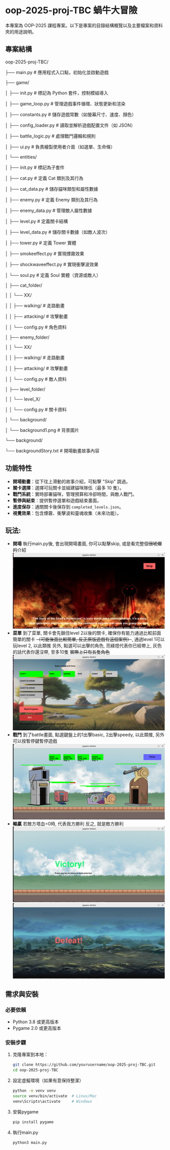 # oop-2025-proj-TBC  蝸牛大冒險

本專案為 OOP-2025 課程專案。以下是專案的目錄結構概覽以及主要檔案和資料夾的用途說明。

## 專案結構
oop-2025-proj-TBC/

├── main.py              # 應用程式入口點，初始化並啟動遊戲

├── game/

│   ├── init.py      # 標記為 Python 套件，控制模組導入

│   ├── game_loop.py     # 管理遊戲事件循環、狀態更新和渲染

│   ├── constants.py     # 儲存遊戲常數（如螢幕尺寸、速度、顏色）

│   ├── config_loader.py # 讀取並解析遊戲配置文件（如 JSON）

│   ├── battle_logic.py  # 處理戰鬥邏輯和規則

│   ├── ui.py            # 負責繪製使用者介面（如選單、生命條）

│   └── entities/

│       ├── init.py  # 標記為子套件

│       ├── cat.py       # 定義 Cat 類別及其行為

│       ├── cat_data.py  # 儲存貓咪類型和屬性數據

│       ├── enemy.py     # 定義 Enemy 類別及其行為

│       ├── enemy_data.py # 管理敵人屬性數據

│       ├── level.py     # 定義關卡結構

│       ├── level_data.py # 儲存關卡數據（如敵人波次）

│       ├── tower.py     # 定義 Tower 實體

│       ├── smokeeffect.py # 實現煙霧效果

│       ├── shockwaveeffect.py # 實現衝擊波效果

│       └── soul.py      # 定義 Soul 實體（資源或敵人）

│   ├── cat_folder/

│   │   └── XX/

│   │       ├── walking/ # 走路動畫

│   │       ├── attacking/ # 攻擊動畫

│   │       └── config.py # 角色資料

│   ├── enemy_folder/

│   │   └── XX/

│   │       ├── walking/ # 走路動畫

│   │       ├── attacking/ # 攻擊動畫

│   │       └── config.py # 敵人資料

│   ├── level_folder/

│   │   └── level_X/

│   │       └── config.py # 關卡資料

│   └── background/

│       └── background1.png # 背景圖片

└── background/

└── backgroundStory.txt # 開場動畫故事內容

## 功能特性
- **開場動畫**：從下往上滑動的故事介紹，可點擊 "Skip" 跳過。
- **關卡選擇**：選擇可玩關卡並組建貓咪隊伍（最多 10 隻）。
- **戰鬥系統**：實時部署貓咪，管理預算和冷卻時間，與敵人戰鬥。
- **暫停與結束**：提供暫停選單和遊戲結束畫面。
- **進度保存**：通關關卡後保存到 `completed_levels.json`。
- **視覺效果**：包含煙霧、衝擊波和靈魂收集（未來功能）。

## 玩法:
- **開場**
執行main.py後, 會出現開場畫面, 你可以點擊skip, 或是看完整個~~很唬爛的~~介紹
![開場背景](intro/intro_screen.png "遊戲開場畫面背景")
- **菜單**
到了菜單, 關卡會先鎖住level 2以後的關卡, 確保你有能力通過比較前面簡單的關卡 ~~（可能後面比較簡單, 反正原版遊戲有這個案例）~~, 通過level 1可以玩level 2, 以此類推
另外, 點選可以出擊的角色, 亮綠燈代表你已經帶上, 灰色的話代表你還沒帶, 至多10隻 ~~實際上只有五隻角色~~
![菜單](intro/level_selection.png "菜單畫面")
- **戰鬥**
到了battle畫面, 點選鍵盤上的1出擊basic, 2出擊speedy, 以此類推, 另外可以按暫停鍵暫停遊戲
![戰鬥](intro/battle.png "戰鬥畫面")
- **輸贏**
若敵方塔血=0時, 代表我方勝利
反之, 就是敵方勝利
![win](intro/victory.png "勝利畫面")
![loss](intro/loss.png "失敗畫面")
## 需求與安裝
### 必要依賴
- Python 3.8 或更高版本
- Pygame 2.0 或更高版本

### 安裝步驟
1. 克隆專案到本地：
   ```bash
   git clone https://github.com/yourusername/oop-2025-proj-TBC.git
   cd oop-2025-proj-TBC
2. 設定虛擬環境（如果有意保持整潔）
    ```bash
    python -m venv venv
    source venv/bin/activate  # Linux/Mac
    venv\Scripts\activate     # Windows
3. 安裝pygame
    ```bash
    pip install pygame
4. 執行main.py
    ```bash
    python3 main.py
